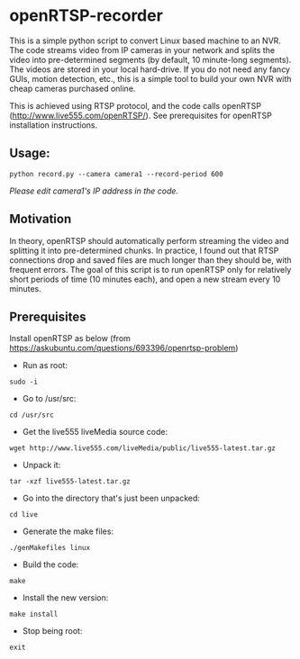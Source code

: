 # openRTSP-recorder
This is a simple python script to convert Linux based machine to an NVR. The code streams video from IP cameras in your network and splits the video into pre-determined segments (by default, 10 minute-long segments). The videos are stored in your local hard-drive. If you do not need any fancy GUIs, motion detection, etc., this is a simple tool to build your own NVR with cheap cameras purchased online. 

This is achieved using RTSP protocol, and the code calls openRTSP (http://www.live555.com/openRTSP/). See prerequisites for openRTSP installation instructions.

## Usage:
`python record.py --camera camera1 --record-period 600`

*Please edit camera1's IP address in the code.*

## Motivation
In theory, openRTSP should automatically perform streaming the video and splitting it into pre-determined chunks. In practice, I found out that RTSP connections drop and saved files are much longer than they should be, with frequent errors. The goal of this script is to run openRTSP only for relatively short periods of time (10 minutes each), and open a new stream every 10 minutes.

## Prerequisites
Install openRTSP as below (from https://askubuntu.com/questions/693396/openrtsp-problem)
* Run as root:

`sudo -i`
* Go to /usr/src:

`cd /usr/src`
* Get the live555 liveMedia source code:

`wget http://www.live555.com/liveMedia/public/live555-latest.tar.gz`
* Unpack it:

`tar -xzf live555-latest.tar.gz`
* Go into the directory that's just been unpacked:

`cd live`
* Generate the make files:

`./genMakefiles linux`
* Build the code:

`make`
* Install the new version:

`make install`
* Stop being root:

`exit`
